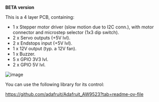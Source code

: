 **BETA version**

This is a 4 layer PCB, containing:

- 1 x Stepper motor driver (slow motion due to I2C conn.), with motor connector and microstep selector (1x3 dip switch).
- 2 x Servo outputs (+5V lvl).
- 2 x Endstops input (+5V lvl).
- 1 x 12V output (typ. a 12V fan).
- 1 x Buzzer.
- 5 x GPIO 3V3 lvl.
- 2 x GPIO 5V lvl.

![image](https://github.com/user-attachments/assets/f2b63f66-0841-484c-81fd-beb19ed8df0d)

You can use the following library for its control:

https://github.com/adafruit/Adafruit_AW9523?tab=readme-ov-file
